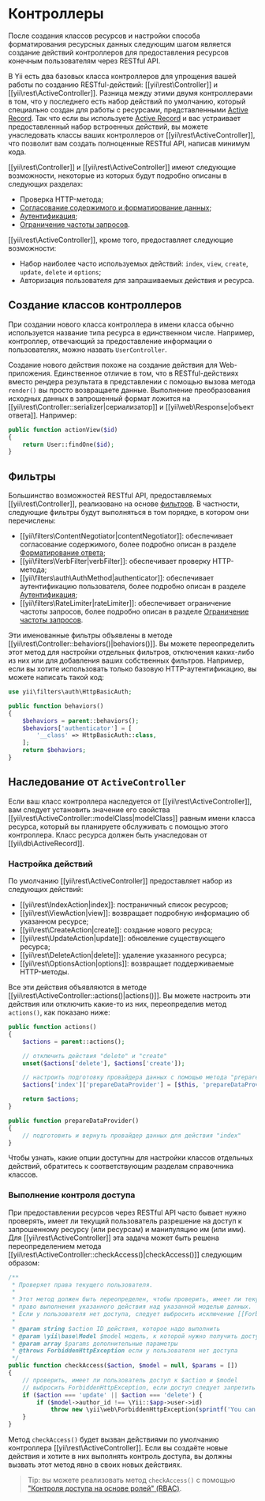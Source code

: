 Контроллеры
===========

После создания классов ресурсов и настройки способа форматирования ресурсных данных следующим шагом 
является создание действий контроллеров для предоставления ресурсов конечным пользователям через RESTful API.

В Yii есть два базовых класса контроллеров для упрощения вашей работы по созданию RESTful-действий:
[[yii\rest\Controller]] и [[yii\rest\ActiveController]]. Разница между этими двумя контроллерами в том,
что у последнего есть набор действий по умолчанию, который специально создан для работы с ресурсами,
представленными [Active Record](db-active-record.md). Так что если вы используете [Active Record](db-active-record.md)
и вас устраивает предоставленный набор встроенных действий, вы можете унаследовать классы ваших контроллеров
от [[yii\rest\ActiveController]], что позволит вам создать полноценные RESTful API, написав минимум кода.

[[yii\rest\Controller]] и [[yii\rest\ActiveController]] имеют следующие возможности, некоторые из которых
будут подробно описаны в следующих разделах:

* Проверка HTTP-метода;
* [Согласование содержимого и форматирование данных](rest-response-formatting.md);
* [Аутентификация](rest-authentication.md);
* [Ограничение частоты запросов](rest-rate-limiting.md).

[[yii\rest\ActiveController]], кроме того, предоставляет следующие возможности:

* Набор наиболее часто используемых действий: `index`, `view`, `create`, `update`, `delete` и `options`;
* Авторизация пользователя для запрашиваемых действия и ресурса.


## Создание классов контроллеров <span id="creating-controller"></span>

При создании нового класса контроллера в имени класса обычно используется
название типа ресурса в единственном числе. Например, контроллер, отвечающий за предоставление информации о пользователях,
можно назвать `UserController`.

Создание нового действия похоже на создание действия для Web-приложения. Единственное отличие в том,
что в RESTful-действиях вместо рендера результата в представлении с помощью вызова метода `render()`
вы просто возвращаете данные. Выполнение преобразования исходных данных в запрошенный формат ложится на
[[yii\rest\Controller::serializer|сериализатор]] и [[yii\web\Response|объект ответа]].
Например:

```php
public function actionView($id)
{
    return User::findOne($id);
}
```


## Фильтры <span id="filters"></span>

Большинство возможностей RESTful API, предоставляемых [[yii\rest\Controller]], реализовано на основе [фильтров](structure-filters.md).
В частности, следующие фильтры будут выполняться в том порядке, в котором они перечислены:

* [[yii\filters\ContentNegotiator|contentNegotiator]]: обеспечивает согласование содержимого, более подробно описан 
  в разделе [Форматирование ответа](rest-response-formatting.md);
* [[yii\filters\VerbFilter|verbFilter]]: обеспечивает проверку HTTP-метода;
* [[yii\filters\auth\AuthMethod|authenticator]]: обеспечивает аутентификацию пользователя, более подробно описан
  в разделе [Аутентификация](rest-authentication.md);
* [[yii\filters\RateLimiter|rateLimiter]]: обеспечивает ограничение частоты запросов, более подробно описан 
  в разделе [Ограничение частоты запросов](rest-rate-limiting.md).

Эти именованные фильтры объявлены в методе [[yii\rest\Controller::behaviors()|behaviors()]].
Вы можете переопределить этот метод для настройки отдельных фильтров, отключения каких-либо из них или для добавления
ваших собственных фильтров. Например, если вы хотите использовать только базовую HTTP-аутентификацию, вы можете
написать такой код:

```php
use yii\filters\auth\HttpBasicAuth;

public function behaviors()
{
    $behaviors = parent::behaviors();
    $behaviors['authenticator'] = [
        '__class' => HttpBasicAuth::class,
    ];
    return $behaviors;
}
```


## Наследование от `ActiveController` <span id="extending-active-controller"></span>

Если ваш класс контроллера наследуется от [[yii\rest\ActiveController]], вам следует установить
значение его свойства [[yii\rest\ActiveController::modelClass|modelClass]] равным имени класса ресурса,
который вы планируете обслуживать с помощью этого контроллера. Класс ресурса должен быть унаследован от [[yii\db\ActiveRecord]].


### Настройка действий <span id="customizing-actions"></span>

По умолчанию [[yii\rest\ActiveController]] предоставляет набор из следующих действий:

* [[yii\rest\IndexAction|index]]: постраничный список ресурсов;
* [[yii\rest\ViewAction|view]]: возвращает подробную информацию об указанном ресурсе;
* [[yii\rest\CreateAction|create]]: создание нового ресурса;
* [[yii\rest\UpdateAction|update]]: обновление существующего ресурса;
* [[yii\rest\DeleteAction|delete]]: удаление указанного ресурса;
* [[yii\rest\OptionsAction|options]]: возвращает поддерживаемые HTTP-методы.

Все эти действия объявляются в методе [[yii\rest\ActiveController::actions()|actions()]].
Вы можете настроить эти действия или отключить какие-то из них, переопределив метод `actions()`, как показано ниже:

```php
public function actions()
{
    $actions = parent::actions();

    // отключить действия "delete" и "create"
    unset($actions['delete'], $actions['create']);

    // настроить подготовку провайдера данных с помощью метода "prepareDataProvider()"
    $actions['index']['prepareDataProvider'] = [$this, 'prepareDataProvider'];

    return $actions;
}

public function prepareDataProvider()
{
    // подготовить и вернуть провайдер данных для действия "index"
}
```

Чтобы узнать, какие опции доступны для настройки классов отдельных действий, обратитесь к соответствующим разделам справочника классов.


### Выполнение контроля доступа <span id="performing-access-check"></span>

При предоставлении ресурсов через RESTful API часто бывает нужно проверять, имеет ли текущий пользователь разрешение
на доступ к запрошенному ресурсу (или ресурсам) и манипуляцию им (или ими). Для [[yii\rest\ActiveController]] эта задача
может быть решена переопределением метода [[yii\rest\ActiveController::checkAccess()|checkAccess()]] следующим образом:

```php
/**
 * Проверяет права текущего пользователя.
 *
 * Этот метод должен быть переопределен, чтобы проверить, имеет ли текущий пользователь
 * право выполнения указанного действия над указанной моделью данных.
 * Если у пользователя нет доступа, следует выбросить исключение [[ForbiddenHttpException]].
 *
 * @param string $action ID действия, которое надо выполнить
 * @param \yii\base\Model $model модель, к которой нужно получить доступ. Если `null`, это означает, что модель, к которой нужно получить доступ, отсутствует.
 * @param array $params дополнительные параметры
 * @throws ForbiddenHttpException если у пользователя нет доступа
 */
public function checkAccess($action, $model = null, $params = [])
{
    // проверить, имеет ли пользователь доступ к $action и $model
    // выбросить ForbiddenHttpException, если доступ следует запретить
    if ($action === 'update' || $action === 'delete') {
        if ($model->author_id !== \Yii::$app->user->id)
            throw new \yii\web\ForbiddenHttpException(sprintf('You can only %s articles that you\'ve created.', $action));
    }
}
```

Метод `checkAccess()` будет вызван действиями по умолчанию контроллера [[yii\rest\ActiveController]]. Если вы создаёте
новые действия и хотите в них выполнять контроль доступа, вы должны вызвать этот метод явно в своих новых действиях.

> Tip: вы можете реализовать метод `checkAccess()` с помощью ["Контроля доступа на основе ролей" (RBAC)](security-authorization.md).
